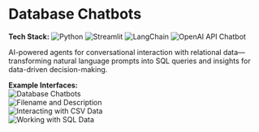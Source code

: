 # Database Chatbots

**Tech Stack:** ![Python](https://img.shields.io/badge/Python-3776AB?logo=python&logoColor=white) ![Streamlit](https://img.shields.io/badge/Streamlit-FF4E30?logo=streamlit&logoColor=white) ![LangChain](https://img.shields.io/badge/LangChain-2A87C9?logo=langchain&logoColor=white) ![OpenAI API Chatbot](https://img.shields.io/badge/OpenAI_API-000000?logo=openai&logoColor=white)

AI-powered agents for conversational interaction with relational data—transforming natural language prompts into SQL queries and insights for data-driven decision-making.

**Example Interfaces:**  
![Database Chatbots](https://github.com/yildiramdsa/database_chatbots/blob/main/images/database_chatbots.png)  
![Filename and Description](https://github.com/yildiramdsa/database_chatbots/blob/main/images/database-chatbots-1.jpeg)  
![Interacting with CSV Data](https://github.com/yildiramdsa/database_chatbots/blob/main/images/database-chatbots-2.jpeg)  
![Working with SQL Data](https://github.com/yildiramdsa/database_chatbots/blob/main/images/database-chatbots-3.jpeg)  
